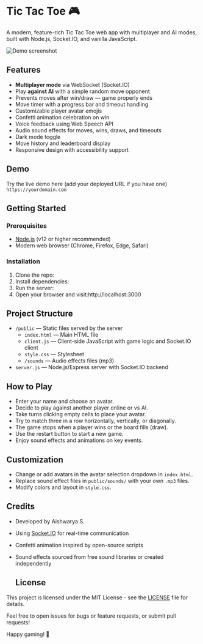 # Tic Tac Toe 🎮

A modern, feature-rich Tic Tac Toe web app with multiplayer and AI modes, built with Node.js, Socket.IO, and vanilla JavaScript.

![Demo screenshot](screenshot.png) <!-- Add your screenshot here -->

## Features

- **Multiplayer mode** via WebSocket (Socket.IO)
- Play **against AI** with a simple random move opponent
- Prevents moves after win/draw — game properly ends
- Move timer with a progress bar and timeout handling
- Customizable player avatar emojis
- Confetti animation celebration on win
- Voice feedback using Web Speech API
- Audio sound effects for moves, wins, draws, and timeouts
- Dark mode toggle
- Move history and leaderboard display
- Responsive design with accessibility support

## Demo

Try the live demo here (add your deployed URL if you have one)  
`https://yourdomain.com`

## Getting Started

### Prerequisites

- [Node.js](https://nodejs.org/) (v12 or higher recommended)
- Modern web browser (Chrome, Firefox, Edge, Safari)

### Installation

1. Clone the repo:
2. Install dependencies:
3. Run the server:
4. Open your browser and visit:http://localhost:3000
## Project Structure

- `/public` — Static files served by the server  
  - `index.html` — Main HTML file  
  - `client.js` — Client-side JavaScript with game logic and Socket.IO client  
  - `style.css` — Stylesheet  
  - `/sounds` — Audio effects files (mp3)  
- `server.js` — Node.js/Express server with Socket.IO backend

## How to Play

- Enter your name and choose an avatar.  
- Decide to play against another player online or vs AI.  
- Take turns clicking empty cells to place your avatar.  
- Try to match three in a row horizontally, vertically, or diagonally.  
- The game stops when a player wins or the board fills (draw).  
- Use the restart button to start a new game.  
- Enjoy sound effects and animations on key events.

## Customization

- Change or add avatars in the avatar selection dropdown in `index.html`.  
- Replace sound effect files in `public/sounds/` with your own `.mp3` files.  
- Modify colors and layout in `style.css`.

## Credits

- Developed by Aishwarya.S.  
- Using [Socket.IO](https://socket.io/) for real-time communication  
- Confetti animation inspired by open-source scripts  
- Sound effects sourced from free sound libraries or created independently

  ## License

This project is licensed under the MIT License - see the [LICENSE](LICENSE) file for details.



Feel free to open issues for bugs or feature requests, or submit pull requests!

Happy gaming! 🎉
